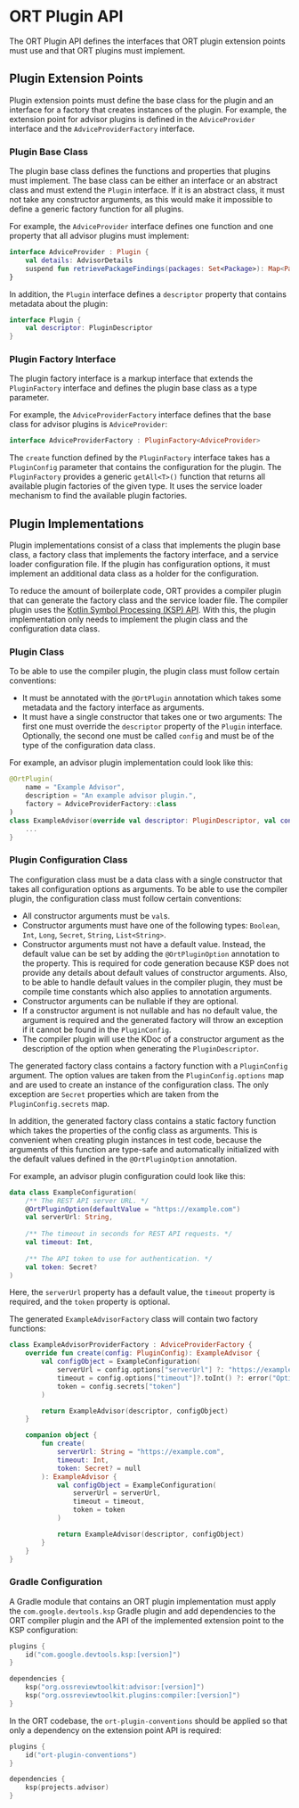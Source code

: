 # ORT Plugin API

The ORT Plugin API defines the interfaces that ORT plugin extension points must use and that ORT plugins must implement.

## Plugin Extension Points

Plugin extension points must define the base class for the plugin and an interface for a factory that creates instances of the plugin.
For example, the extension point for advisor plugins is defined in the `AdviceProvider` interface and the `AdviceProviderFactory` interface.

### Plugin Base Class

The plugin base class defines the functions and properties that plugins must implement.
The base class can be either an interface or an abstract class and must extend the `Plugin` interface.
If it is an abstract class, it must not take any constructor arguments, as this would make it impossible to define a generic factory function for all plugins.

For example, the `AdviceProvider` interface defines one function and one property that all advisor plugins must implement:

```kotlin
interface AdviceProvider : Plugin {
    val details: AdvisorDetails
    suspend fun retrievePackageFindings(packages: Set<Package>): Map<Package, AdvisorResult>
}
```

In addition, the `Plugin` interface defines a `descriptor` property that contains metadata about the plugin:

```kotlin
interface Plugin {
    val descriptor: PluginDescriptor
}
```

### Plugin Factory Interface

The plugin factory interface is a markup interface that extends the `PluginFactory` interface and defines the plugin base class as a type parameter.

For example, the `AdviceProviderFactory` interface defines that the base class for advisor plugins is `AdviceProvider`:

```kotlin
interface AdviceProviderFactory : PluginFactory<AdviceProvider>
```

The `create` function defined by the `PluginFactory` interface takes has a `PluginConfig` parameter that contains the configuration for the plugin.
The `PluginFactory` provides a generic `getAll<T>()` function that returns all available plugin factories of the given type.
It uses the service loader mechanism to find the available plugin factories.

## Plugin Implementations

Plugin implementations consist of a class that implements the plugin base class, a factory class that implements the factory interface, and a service loader configuration file.
If the plugin has configuration options, it must implement an additional data class as a holder for the configuration.

To reduce the amount of boilerplate code, ORT provides a compiler plugin that can generate the factory class and the service loader file.
The compiler plugin uses the [Kotlin Symbol Processing (KSP) API](https://kotlinlang.org/docs/ksp-overview.html).
With this, the plugin implementation only needs to implement the plugin class and the configuration data class.

### Plugin Class

To be able to use the compiler plugin, the plugin class must follow certain conventions:

* It must be annotated with the `@OrtPlugin` annotation which takes some metadata and the factory interface as arguments.
* It must have a single constructor that takes one or two arguments:
  The first one must override the `descriptor` property of the `Plugin` interface.
  Optionally, the second one must be called `config` and must be of the type of the configuration data class.

For example, an advisor plugin implementation could look like this:

```kotlin
@OrtPlugin(
    name = "Example Advisor",
    description = "An example advisor plugin.",
    factory = AdviceProviderFactory::class
)
class ExampleAdvisor(override val descriptor: PluginDescriptor, val config: ExampleConfiguration) : AdviceProvider {
    ...
}
```

### Plugin Configuration Class

The configuration class must be a data class with a single constructor that takes all configuration options as arguments.
To be able to use the compiler plugin, the configuration class must follow certain conventions:

* All constructor arguments must be `val`s.
* Constructor arguments must have one of the following types: `Boolean`, `Int`, `Long`, `Secret`, `String`, `List<String>`.
* Constructor arguments must not have a default value.
  Instead, the default value can be set by adding the `@OrtPluginOption` annotation to the property.
  This is required for code generation because KSP does not provide any details about default values of constructor arguments.
  Also, to be able to handle default values in the compiler plugin, they must be compile time constants which also applies to annotation arguments.
* Constructor arguments can be nullable if they are optional.
* If a constructor argument is not nullable and has no default value, the argument is required and the generated factory will throw an exception if it cannot be found in the `PluginConfig`.
* The compiler plugin will use the KDoc of a constructor argument as the description of the option when generating the `PluginDescriptor`.

The generated factory class contains a factory function with a `PluginConfig` argument.
The option values are taken from the `PluginConfig.options` map and are used to create an instance of the configuration class.
The only exception are `Secret` properties which are taken from the `PluginConfig.secrets` map.

In addition, the generated factory class contains a static factory function which takes the properties of the config class as arguments.
This is convenient when creating plugin instances in test code, because the arguments of this function are type-safe and automatically initialized with the default values defined in the `@OrtPluginOption` annotation.

For example, an advisor plugin configuration could look like this:

```kotlin
data class ExampleConfiguration(
    /** The REST API server URL. */
    @OrtPluginOption(defaultValue = "https://example.com")
    val serverUrl: String,
    
    /** The timeout in seconds for REST API requests. */
    val timeout: Int,
    
    /** The API token to use for authentication. */
    val token: Secret?
)
```

Here, the `serverUrl` property has a default value, the `timeout` property is required, and the `token` property is optional.

The generated `ExampleAdvisorFactory` class will contain two factory functions:

```kotlin
class ExampleAdvisorProviderFactory : AdviceProviderFactory {
    override fun create(config: PluginConfig): ExampleAdvisor {
        val configObject = ExampleConfiguration(
            serverUrl = config.options["serverUrl"] ?: "https://example.com",
            timeout = config.options["timeout"]?.toInt() ?: error("Option timeout is required but not set."),
            token = config.secrets["token"]
        )

        return ExampleAdvisor(descriptor, configObject)
    }

    companion object {
        fun create(
            serverUrl: String = "https://example.com",
            timeout: Int,
            token: Secret? = null
        ): ExampleAdvisor {
            val configObject = ExampleConfiguration(
                serverUrl = serverUrl,
                timeout = timeout,
                token = token
            )

            return ExampleAdvisor(descriptor, configObject)
        }
    }
}
```

### Gradle Configuration

A Gradle module that contains an ORT plugin implementation must apply the `com.google.devtools.ksp` Gradle plugin and add dependencies to the ORT compiler plugin and the API of the implemented extension point to the KSP configuration:

```kotlin
plugins {
    id("com.google.devtools.ksp:[version]")
}

dependencies {
    ksp("org.ossreviewtoolkit:advisor:[version]")
    ksp("org.ossreviewtoolkit.plugins:compiler:[version]")
}
```

In the ORT codebase, the `ort-plugin-conventions` should be applied so that only a dependency on the extension point API is required:

```kotlin
plugins {
    id("ort-plugin-conventions")
}

dependencies {
    ksp(projects.advisor)
}
```
